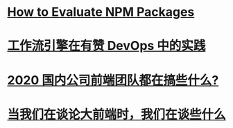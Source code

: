 # [How to Evaluate NPM Packages](https://thecarrots.io/blog/how-to-evaluate-npm-packages)

# [工作流引擎在有赞 DevOps 中的实践](https://tech.youzan.com/workflow-engine-in-youzan-devops/)

# [2020 国内公司前端团队都在搞些什么?](https://www.zhihu.com/question/398940598/answer/1269685808)

# [当我们在谈论大前端时，我们在谈些什么](https://mp.weixin.qq.com/s/3sAnw1w1b5ZePvlFkBhHzw)
